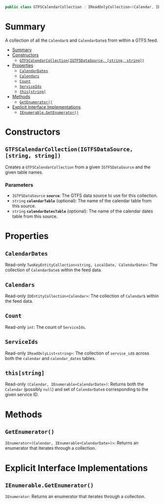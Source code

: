 ```csharp
public class GTFSCalendarCollection : IReadOnlyCollection<(Calendar, IEnumerable<CalendarDate>)>
```



# Summary
A collection of all the `Calendar`s and `CalendarDate`s from within a GTFS feed.

- [Summary](#summary)
- [Constructors](#constructors)
  - [`GTFSCalendarCollection(IGTFSDataSource, [string, string])`](#gtfscalendarcollectionigtfsdatasource-string-string)
- [Properties](#properties)
  - [`CalendarDates`](#calendardates)
  - [`Calendars`](#calendars)
  - [`Count`](#count)
  - [`ServiceIds`](#serviceids)
  - [`this[string]`](#thisstring)
- [Methods](#methods)
  - [`GetEnumerator()`](#getenumerator)
- [Explicit Interface Implementations](#explicit-interface-implementations)
  - [`IEnumerable.GetEnumerator()`](#ienumerablegetenumerator)



# Constructors


## `GTFSCalendarCollection(IGTFSDataSource, [string, string])`
Creates a `GTFSCalendarCollection` from a given `IGTFSDataSource` and the given table names.

### Parameters
* `IGTFSDataSource` **`source`**: The GTFS data source to use for this collection.
* `string` **`calendarTable`** (optional): The name of the calendar table from this source.
* `string` **`calendarDatesTable`** (optional): The name of the calendar dates table from this source.



# Properties


## `CalendarDates`
Read-only `TwoKeyEntityCollection<string, LocalDate, CalendarDate>`: The collection of `CalendarDate`s within the feed data.


## `Calendars`
Read-only `IDEntityCollection<Calendar>`: The collection of `Calendar`s within the feed data.


## `Count`
Read-only `int`: The count of `ServiceIds`.


## `ServiceIds`
Read-only `IReadOnlyList<string>`: The collection of `service_id`s across both the `calendar` and `calendar_dates` tables.


## `this[string]`
Read-only `(Calendar, IEnumerable<CalendarDate>)`: Returns both the `Calendar` (possibly `null`) and set of `CalendarDate`s corresponding to the given service ID.



# Methods


## `GetEnumerator()`
`IEnumerator<(Calendar, IEnumerable<CalendarDate>)>`: Returns an enumerator that iterates through a collection.



# Explicit Interface Implementations


## `IEnumerable.GetEnumerator()`
`IEnumerator`: Returns an enumerator that iterates through a collection.